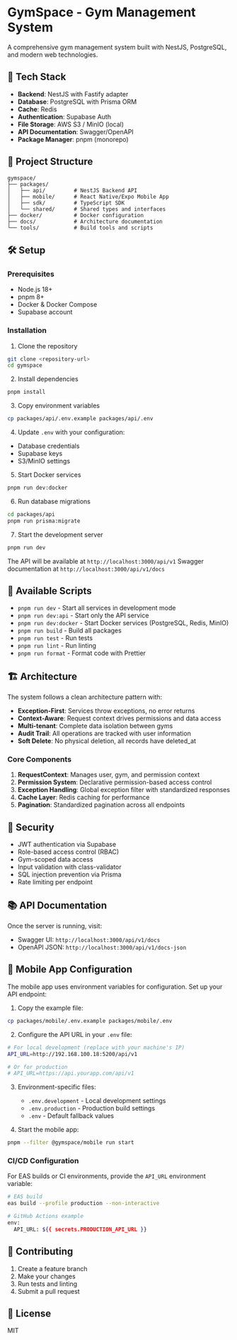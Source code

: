 # GymSpace - Gym Management System

A comprehensive gym management system built with NestJS, PostgreSQL, and modern web technologies.

## 🚀 Tech Stack

- **Backend**: NestJS with Fastify adapter
- **Database**: PostgreSQL with Prisma ORM
- **Cache**: Redis
- **Authentication**: Supabase Auth
- **File Storage**: AWS S3 / MinIO (local)
- **API Documentation**: Swagger/OpenAPI
- **Package Manager**: pnpm (monorepo)

## 📁 Project Structure

```
gymspace/
├── packages/
│   ├── api/         # NestJS Backend API
│   ├── mobile/      # React Native/Expo Mobile App
│   ├── sdk/         # TypeScript SDK
│   └── shared/      # Shared types and interfaces
├── docker/          # Docker configuration
├── docs/            # Architecture documentation
└── tools/           # Build tools and scripts
```

## 🛠️ Setup

### Prerequisites

- Node.js 18+
- pnpm 8+
- Docker & Docker Compose
- Supabase account

### Installation

1. Clone the repository
```bash
git clone <repository-url>
cd gymspace
```

2. Install dependencies
```bash
pnpm install
```

3. Copy environment variables
```bash
cp packages/api/.env.example packages/api/.env
```

4. Update `.env` with your configuration:
- Database credentials
- Supabase keys
- S3/MinIO settings

5. Start Docker services
```bash
pnpm run dev:docker
```

6. Run database migrations
```bash
cd packages/api
pnpm run prisma:migrate
```

7. Start the development server
```bash
pnpm run dev
```

The API will be available at `http://localhost:3000/api/v1`
Swagger documentation at `http://localhost:3000/api/v1/docs`

## 📝 Available Scripts

- `pnpm run dev` - Start all services in development mode
- `pnpm run dev:api` - Start only the API service
- `pnpm run dev:docker` - Start Docker services (PostgreSQL, Redis, MinIO)
- `pnpm run build` - Build all packages
- `pnpm run test` - Run tests
- `pnpm run lint` - Run linting
- `pnpm run format` - Format code with Prettier

## 🏗️ Architecture

The system follows a clean architecture pattern with:

- **Exception-First**: Services throw exceptions, no error returns
- **Context-Aware**: Request context drives permissions and data access
- **Multi-tenant**: Complete data isolation between gyms
- **Audit Trail**: All operations are tracked with user information
- **Soft Delete**: No physical deletion, all records have deleted_at

### Core Components

1. **RequestContext**: Manages user, gym, and permission context
2. **Permission System**: Declarative permission-based access control
3. **Exception Handling**: Global exception filter with standardized responses
4. **Cache Layer**: Redis caching for performance
5. **Pagination**: Standardized pagination across all endpoints

## 🔐 Security

- JWT authentication via Supabase
- Role-based access control (RBAC)
- Gym-scoped data access
- Input validation with class-validator
- SQL injection prevention via Prisma
- Rate limiting per endpoint

## 📚 API Documentation

Once the server is running, visit:
- Swagger UI: `http://localhost:3000/api/v1/docs`
- OpenAPI JSON: `http://localhost:3000/api/v1/docs-json`

## 📱 Mobile App Configuration

The mobile app uses environment variables for configuration. Set up your API endpoint:

1. Copy the example file:
```bash
cp packages/mobile/.env.example packages/mobile/.env
```

2. Configure the API URL in your `.env` file:
```bash
# For local development (replace with your machine's IP)
API_URL=http://192.168.100.18:5200/api/v1

# Or for production
# API_URL=https://api.yourapp.com/api/v1
```

3. Environment-specific files:
   - `.env.development` - Local development settings
   - `.env.production` - Production build settings
   - `.env` - Default fallback values

4. Start the mobile app:
```bash
pnpm --filter @gymspace/mobile run start
```

### CI/CD Configuration

For EAS builds or CI environments, provide the `API_URL` environment variable:

```bash
# EAS build
eas build --profile production --non-interactive

# GitHub Actions example
env:
  API_URL: ${{ secrets.PRODUCTION_API_URL }}
```

## 🤝 Contributing

1. Create a feature branch
2. Make your changes
3. Run tests and linting
4. Submit a pull request

## 📄 License

MIT
